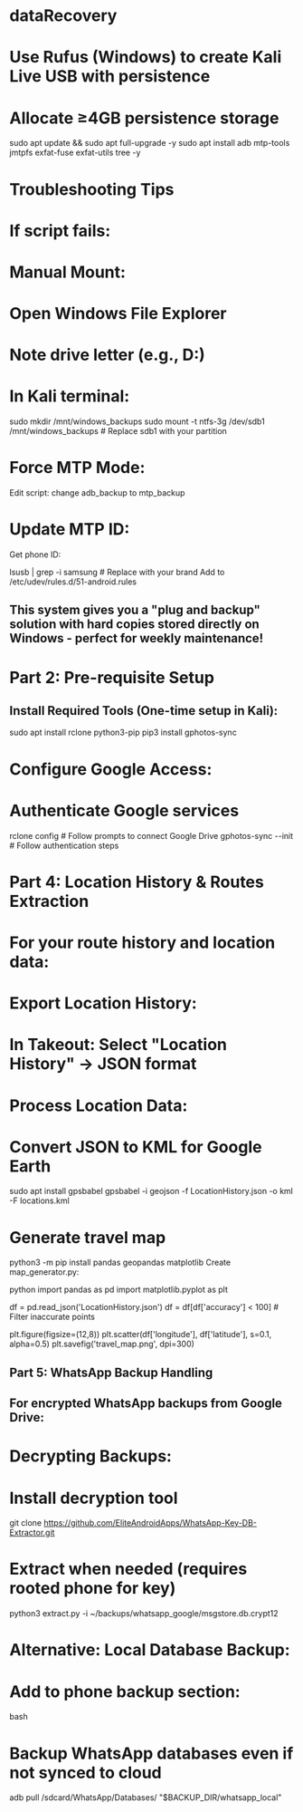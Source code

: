 # dataRecovery

# Use Rufus (Windows) to create Kali Live USB with persistence

# Allocate ≥4GB persistence storage

sudo apt update && sudo apt full-upgrade -y
sudo apt install adb mtp-tools jmtpfs exfat-fuse exfat-utils tree -y

# Troubleshooting Tips

# If script fails:

# Manual Mount:

# Open Windows File Explorer

# Note drive letter (e.g., D:)

# In Kali terminal:

sudo mkdir /mnt/windows_backups
sudo mount -t ntfs-3g /dev/sdb1 /mnt/windows_backups # Replace sdb1 with your partition

# Force MTP Mode:

Edit script: change adb_backup to mtp_backup

# Update MTP ID:

Get phone ID:

lsusb | grep -i samsung # Replace with your brand
Add to /etc/udev/rules.d/51-android.rules

## This system gives you a "plug and backup" solution with hard copies stored directly on Windows - perfect for weekly maintenance!

# Part 2: Pre-requisite Setup

## Install Required Tools (One-time setup in Kali):

sudo apt install rclone python3-pip
pip3 install gphotos-sync

# Configure Google Access:

# Authenticate Google services

rclone config # Follow prompts to connect Google Drive
gphotos-sync --init # Follow authentication steps

# Part 4: Location History & Routes Extraction

# For your route history and location data:

# Export Location History:

# In Takeout: Select "Location History" → JSON format

# Process Location Data:

# Convert JSON to KML for Google Earth

sudo apt install gpsbabel
gpsbabel -i geojson -f LocationHistory.json -o kml -F locations.kml

# Generate travel map

python3 -m pip install pandas geopandas matplotlib
Create map_generator.py:

python
import pandas as pd
import matplotlib.pyplot as plt

df = pd.read_json('LocationHistory.json')
df = df[df['accuracy'] < 100] # Filter inaccurate points

plt.figure(figsize=(12,8))
plt.scatter(df['longitude'], df['latitude'], s=0.1, alpha=0.5)
plt.savefig('travel_map.png', dpi=300)

## Part 5: WhatsApp Backup Handling

## For encrypted WhatsApp backups from Google Drive:

# Decrypting Backups:

# Install decryption tool

git clone https://github.com/EliteAndroidApps/WhatsApp-Key-DB-Extractor.git

# Extract when needed (requires rooted phone for key)

python3 extract.py -i ~/backups/whatsapp_google/msgstore.db.crypt12

# Alternative: Local Database Backup:

# Add to phone backup section:

bash

# Backup WhatsApp databases even if not synced to cloud

adb pull /sdcard/WhatsApp/Databases/ "$BACKUP_DIR/whatsapp_local"
